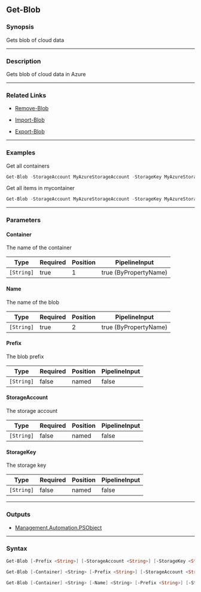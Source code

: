 Get-Blob
--------

### Synopsis
Gets blob of cloud data

---

### Description

Gets blob of cloud data in Azure

---

### Related Links
* [Remove-Blob](Remove-Blob)

* [Import-Blob](Import-Blob)

* [Export-Blob](Export-Blob)

---

### Examples
Get all containers

```PowerShell
Get-Blob -StorageAccount MyAzureStorageAccount -StorageKey MyAzureStorageKey
```
Get all items in mycontainer

```PowerShell
Get-Blob -StorageAccount MyAzureStorageAccount -StorageKey MyAzureStorageKey -Container MyContainer
```

---

### Parameters
#### **Container**
The name of the container

|Type      |Required|Position|PipelineInput        |
|----------|--------|--------|---------------------|
|`[String]`|true    |1       |true (ByPropertyName)|

#### **Name**
The name of the blob

|Type      |Required|Position|PipelineInput        |
|----------|--------|--------|---------------------|
|`[String]`|true    |2       |true (ByPropertyName)|

#### **Prefix**
The blob prefix

|Type      |Required|Position|PipelineInput|
|----------|--------|--------|-------------|
|`[String]`|false   |named   |false        |

#### **StorageAccount**
The storage account

|Type      |Required|Position|PipelineInput|
|----------|--------|--------|-------------|
|`[String]`|false   |named   |false        |

#### **StorageKey**
The storage key

|Type      |Required|Position|PipelineInput|
|----------|--------|--------|-------------|
|`[String]`|false   |named   |false        |

---

### Outputs
* [Management.Automation.PSObject](https://learn.microsoft.com/en-us/dotnet/api/System.Management.Automation.PSObject)

---

### Syntax
```PowerShell
Get-Blob [-Prefix <String>] [-StorageAccount <String>] [-StorageKey <String>] [<CommonParameters>]
```
```PowerShell
Get-Blob [-Container] <String> [-Prefix <String>] [-StorageAccount <String>] [-StorageKey <String>] [<CommonParameters>]
```
```PowerShell
Get-Blob [-Container] <String> [-Name] <String> [-Prefix <String>] [-StorageAccount <String>] [-StorageKey <String>] [<CommonParameters>]
```
